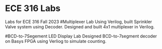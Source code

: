 # ECE 316 Labs
Labs for ECE 316 Fall 2023
#Multiplexer Lab
Using Verilog, built Sprinkler Valve system using Decoder.
Designed and built 4x1 multiplexer in Verilog.

#BCD-to-7Segement LED Display Lab
Designed BCD-to-7segment decoder on Basys FPGA using Verliog to simulate counting.


